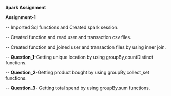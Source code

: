 **Spark Assignment**

**Assignment-1**

-- Imported Sql functions and Created spark session.

-- Created function and read user and transaction csv files.

-- Created function and joined user and transaction files by using inner join.

-- **Question_1**-Getting unique location  by using groupBy,countDistinct functions.

-- **Question_2**-Getting product bought by using  groupBy,collect_set functions.

-- **Question_3**- Getting total spend by using groupBy,sum functions.
